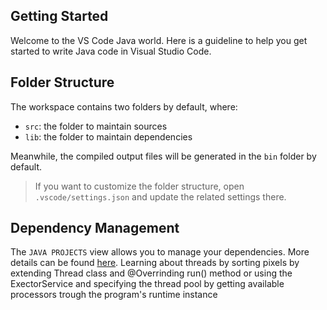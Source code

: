 ## Getting Started

Welcome to the VS Code Java world. Here is a guideline to help you get started to write Java code in Visual Studio Code.

## Folder Structure

The workspace contains two folders by default, where:

- `src`: the folder to maintain sources
- `lib`: the folder to maintain dependencies

Meanwhile, the compiled output files will be generated in the `bin` folder by default.

> If you want to customize the folder structure, open `.vscode/settings.json` and update the related settings there.

## Dependency Management

The `JAVA PROJECTS` view allows you to manage your dependencies. More details can be found [here](https://github.com/microsoft/vscode-java-dependency#manage-dependencies).
L e a r n i n g   a b o u t   t h r e a d s   b y   s o r t i n g   p i x e l s   b y   e x t e n d i n g   T h r e a d   c l a s s   a n d   @ O v e r r i n d i n g   r u n ( )   m e t h o d   o r   u s i n g   t h e   E x e c t o r S e r v i c e   a n d   s p e c i f y i n g   t h e   t h r e a d   p o o l   b y   g e t t i n g   a v a i l a b l e   p r o c e s s o r s   t r o u g h   t h e   p r o g r a m ' s   r u n t i m e   i n s t a n c e  
 